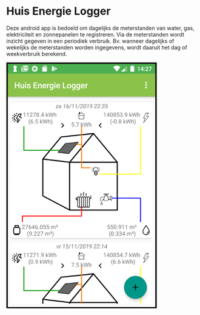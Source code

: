 # Huis Energie Logger

Deze android app is bedoeld om dagelijks de meterstanden van water, gas, elektriciteit en zonnepanelen te registreren. Via de meterstanden wordt inzicht gegeven in een periodiek verbruik. Bv. wanneer dagelijks of wekelijks de meterstanden worden ingegevens, wordt daaruit het dag of weekverbruik berekend.

![](screenshot.png) 

